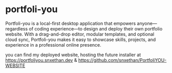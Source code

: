 # portfoli-you
Portfoli-you is a local-first desktop application that empowers anyone—regardless of coding experience—to design and deploy their own portfolio website. With a drag-and-drop editor, modular templates, and optional cloud sync, Portfoli-you makes it easy to showcase skills, projects, and experience in a professional online presence.

you can find my deployed website, hosting the future installer at https://portfoliyou.snxethan.dev & https://github.com/snxethan/PortfoliYOU-WEBSITE
